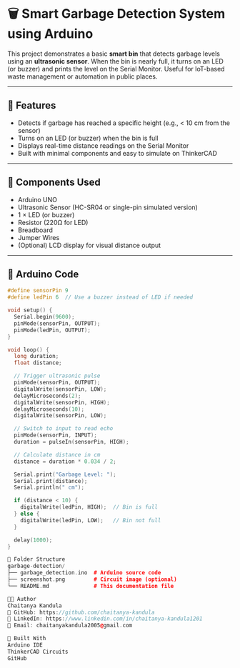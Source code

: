 # 🗑️ Smart Garbage Detection System using Arduino

This project demonstrates a basic **smart bin** that detects garbage levels using an **ultrasonic sensor**. When the bin is nearly full, it turns on an LED (or buzzer) and prints the level on the Serial Monitor. Useful for IoT-based waste management or automation in public places.

---

## 📌 Features

- Detects if garbage has reached a specific height (e.g., < 10 cm from the sensor)
- Turns on an LED (or buzzer) when the bin is full
- Displays real-time distance readings on the Serial Monitor
- Built with minimal components and easy to simulate on ThinkerCAD

---

## 🧰 Components Used

- Arduino UNO
- Ultrasonic Sensor (HC-SR04 or single-pin simulated version)
- 1 × LED (or buzzer)
- Resistor (220Ω for LED)
- Breadboard
- Jumper Wires
- (Optional) LCD display for visual distance output

---

## 🧾 Arduino Code

```cpp
#define sensorPin 9
#define ledPin 6  // Use a buzzer instead of LED if needed

void setup() {
  Serial.begin(9600);
  pinMode(sensorPin, OUTPUT);
  pinMode(ledPin, OUTPUT);
}

void loop() {
  long duration;
  float distance;

  // Trigger ultrasonic pulse
  pinMode(sensorPin, OUTPUT);
  digitalWrite(sensorPin, LOW);
  delayMicroseconds(2);
  digitalWrite(sensorPin, HIGH);
  delayMicroseconds(10);
  digitalWrite(sensorPin, LOW);

  // Switch to input to read echo
  pinMode(sensorPin, INPUT);
  duration = pulseIn(sensorPin, HIGH);

  // Calculate distance in cm
  distance = duration * 0.034 / 2;

  Serial.print("Garbage Level: ");
  Serial.print(distance);
  Serial.println(" cm");

  if (distance < 10) {
    digitalWrite(ledPin, HIGH);  // Bin is full
  } else {
    digitalWrite(ledPin, LOW);   // Bin not full
  }

  delay(1000);
}

📂 Folder Structure
garbage-detection/
├── garbage_detection.ino  # Arduino source code
├── screenshot.png         # Circuit image (optional)
└── README.md              # This documentation file

👨‍💻 Author
Chaitanya Kandula
🔗 GitHub: https://github.com/chaitanya-kandula
🔗 LinkedIn: https://www.linkedin.com/in/chaitanya-kandula1201
📧 Email: chaitanyakandula2005@gmail.com

🧠 Built With
Arduino IDE
ThinkerCAD Circuits
GitHub
